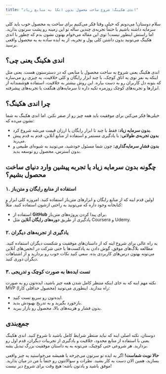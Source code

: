 ```yaml
---
title: "اندی هکینگ: شروع ساخت محصول بدون اتکا به منابع زیاد"
---
```


سلام دوستان! می‌دونم که خیلی وقتا فکر می‌کنیم برای ساخت یه محصول خوب باید کلی سرمایه داشته باشیم یا حتماً تجربه‌ی چندین ساله تو این زمینه رو پشت سرتون بذارید. اما راستش اینطور نیست! توی این مقاله می‌خوام بهتون نشون بدم که چطور با اندی هکینگ می‌تونید بدون داشتن کلی پول و تجربه، از یه ایده ساده به یه محصول واقعی برسید.

## اندی هکینگ یعنی چی؟

اندی هکینگ یعنی شروع به ساخت محصول با منابعی که در دسترستون هست. یعنی مثل اینکه یه نفر توی یه اتاق کوچک، با چند ابزار رایگان و کلی خلاقیت، یه چیزی رو می‌سازه که بتونه دل کاربران رو به دست بیاره. این روش بیشتر به خلاقیت، استفاده هوشمندانه از ابزارها و تجربه‌های کوچک روزمره تکیه داره تا سرمایه‌های هنگفت یا تجربه‌های پیشرفته.

## چرا اندی هکینگ؟

خیلی‌ها فکر می‌کنن برای موفقیت باید همه چیز رو از صفر نکنن. اما اندی هکینگ به شما نشون می‌ده که:
- **بدون سرمایه زیاد:** فقط با چند تا ابزار رایگان یا ارزان قیمت می‌شه شروع کرد.
- **بدون تجربه‌ی طولانی:** با یادگیری مستمر و استفاده از منابع آنلاین، قدم به قدم پیش می‌رید.
- **بدون فشارِ سرمایه‌گذاری:** چون شما مسئول خودشید، می‌تونید به شیوه‌ای طبیعی و بدون استرس، محصول رو توسعه بدید.

## چگونه بدون سرمایه زیاد یا تجربه پیشین وارد دنیای ساخت محصول بشیم؟

### ۱. استفاده از منابع رایگان و متن‌باز

اولین قدم اینه که از منابع رایگان و ابزارهای متن‌باز استفاده کنید. امروزه کلی ابزار و کتابخانه وجود داره که می‌تونید به راحتی ازشون استفاده کنید. مثلاً:
- استفاده از **GitHub** برای پیدا کردن پروژه‌های متن‌باز.
- یادگیری از طریق **دوره‌های رایگان آنلاین** مثل Coursera و Udemy.

### ۲. یادگیری از تجربه‌های دیگران

یه راه عالی برای شروع اینه که از داستان‌های موفقیت و شکست دیگران استفاده کنید. مطالعه بلاگ‌های موفق، گوش دادن به پادکست‌ها یا حتی شرکت در انجمن‌های آنلاین می‌تونه بهتون درس‌های کاربردی بده. سعی کنید نکات خوب رو بردارید و از اشتباهات دیگران دوری کنید.

### ۳. تست ایده‌ها به صورت کوچک و تدریجی

نکته مهم اینه که به جای اینکه منتظر کامل شدن همه چیز باشید، ایده‌تون رو به صورت MVP (محصول حداقلی کارا) راه بندازید. اینطوری می‌تونید:
- ایده‌تون رو سریع تست کنید.
- بازخورد بگیرید و به تدریج بهبودش بدید.
- بدون فشار و هزینه‌های بالا، محصول رو بازار ببرید.

## جمع‌بندی

دوستان، نکته اصلی اینه که نباید منتظر شرایط کامل باشید تا شروع کنید. اندی هکینگ یعنی با استفاده از منابع محدود، خلاقیت و یادگیری از تجربیات دیگران، قدم اول رو بردارید. هر شروعی حتی کوچیک، می‌تونه به یه داستان موفقیت بزرگ تبدیل بشه.

**حالا نوبت شماست!** اگر یه ایده تو سرتون می‌چرخه یا همیشه می‌خواستید یه چیز واقعی بسازید، همین الان دست به کار بشید. نظرات و سوالاتتون رو حتماً با من در میان بذارید. موفق باشید و یادتون باشه: هیچ وقت برای شروع دیر نیست!